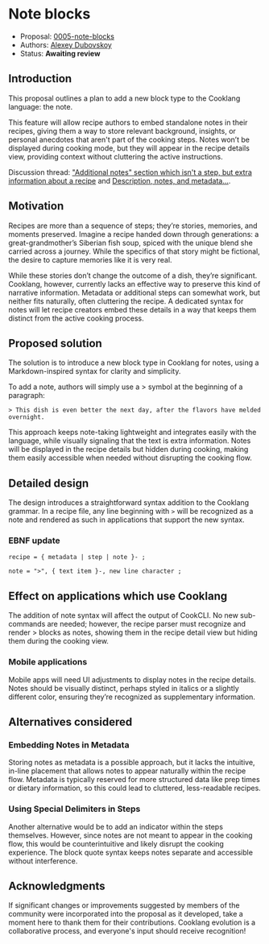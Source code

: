 # Note blocks

* Proposal: [0005-note-blocks](0005-note-blocks.md)
* Authors: [Alexey Dubovskoy](https://github.com/dubadub)
* Status: **Awaiting review**

## Introduction

This proposal outlines a plan to add a new block type to the Cooklang language: the note.

This feature will allow recipe authors to embed standalone notes in their recipes,
giving them a way to store relevant background, insights, or personal anecdotes
that aren't part of the cooking steps. Notes won’t be displayed during cooking mode,
but they will appear in the recipe details view, providing context without cluttering
the active instructions.

Discussion thread: ["Additional notes" section which isn't a step, but extra information about a recipe](https://github.com/cooklang/spec/discussions/81)
and [Description, notes, and metadata...](https://github.com/cooklang/spec/discussions/46).

## Motivation

Recipes are more than a sequence of steps; they’re stories, memories, and moments
preserved. Imagine a recipe handed down through generations: a great-grandmother’s
Siberian fish soup, spiced with the unique blend she carried across a journey.
While the specifics of that story might be fictional, the desire to capture memories
like it is very real.

While these stories don’t change the outcome of a dish, they’re significant. Cooklang,
however, currently lacks an effective way to preserve this kind of narrative
information. Metadata or additional steps can somewhat work, but neither
fits naturally, often cluttering the recipe. A dedicated syntax for
notes will let recipe creators embed these details in a way that keeps
them distinct from the active cooking process.

## Proposed solution

The solution is to introduce a new block type in Cooklang for notes, using
a Markdown-inspired syntax for clarity and simplicity.

To add a note, authors will simply use a > symbol at the beginning of a paragraph:

```
> This dish is even better the next day, after the flavors have melded overnight.
```

This approach keeps note-taking lightweight and integrates easily with the language,
while visually signaling that the text is extra information. Notes will be displayed
in the recipe details but hidden during cooking, making them easily accessible
when needed without disrupting the cooking flow.


## Detailed design

The design introduces a straightforward syntax addition to the Cooklang grammar.
In a recipe file, any line beginning with `>` will be recognized as a note and
rendered as such in applications that support the new syntax.

### EBNF update

```
recipe = { metadata | step | note }- ;

note = ">", { text item }-, new line character ;
```

## Effect on applications which use Cooklang

The addition of note syntax will affect the output of CookCLI. No new sub-commands
are needed; however, the recipe parser must recognize and render > blocks as notes,
showing them in the recipe detail view but hiding them during the cooking view.

### Mobile applications

Mobile apps will need UI adjustments to display notes in the recipe details. Notes
should be visually distinct, perhaps styled in italics or a slightly different color,
ensuring they’re recognized as supplementary information.

## Alternatives considered

### Embedding Notes in Metadata

Storing notes as metadata is a possible approach, but it lacks the intuitive,
in-line placement that allows notes to appear naturally within the recipe flow. Metadata
is typically reserved for more structured data like prep times or dietary information,
so this could lead to cluttered, less-readable recipes.

### Using Special Delimiters in Steps

Another alternative would be to add an indicator within the steps themselves. However,
since notes are not meant to appear in the cooking flow, this would be counterintuitive
and likely disrupt the cooking experience. The block quote syntax keeps notes separate
and accessible without interference.

## Acknowledgments

If significant changes or improvements suggested by members of the
community were incorporated into the proposal as it developed, take a
moment here to thank them for their contributions. Cooklang evolution is a
collaborative process, and everyone's input should receive recognition!
